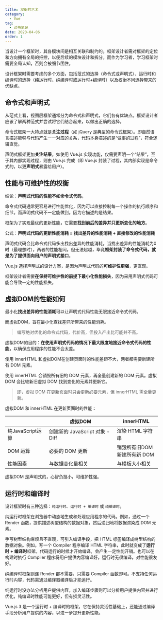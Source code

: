 ```yaml
---
title: 权衡的艺术
category:
  - Vue
tag:
  - 读书笔记
date: 2023-04-06
order: 1
---
```


当设计一个框架时，其各模块间是相互关联和制约的。框架设计者需对框架的定位和方向拥有全局的把控，以便后续的模块设计和拆分。而作为学习者，学习框架时需要全局认知，否则会被细节困住。

设计框架时需要考虑的多个方面，包括范式的选择（命令式或声明式）、运行时和编译时的选择（纯运行时、纯编译时或运行时+编译时）以及权衡不同选择带来的优缺点。

## 命令式和声明式

从范式上看，视图层框架通常分为命令式和声明式，它们各有优缺点。框架设计者应该了解两种范式并尝试将它们结合起来，以做出正确的选择。

命令式框架一大特点就是**关注过程**（如 jQuery 是典型的命令式框架）。即自然语言描述能够与代码产生一一对应的关系，代码本身描述的是“做事的过程”，符合逻辑直觉。

声明式框架更加**关注结果**。如使用 Vue.js 实现功能，仅需要声明一个“结果”，至于其内部实现过程，则由 Vue.js 完成（即 Vue.js 封装了过程，其内部实现是命令式的，以更**声明式**暴露给用户）。

## 性能与可维护性的权衡

结论：**声明式代码的性能不如命令式代码**。

命令式代码通常更容易进行性能优化，因为可以直接控制每一个操作的执行顺序和细节。而声明式代码不一定能做到，因为它描述的是结果。

框架为了实现最优的更新性能，它需要**找到前后的差异并只更新变化的地方**。

公式：**声明式代码的更新性能消耗 = 找出差异的性能消耗 + 直接修改的性能消耗**

声明式代码会比命令式代码多出找出差异的性能消耗，当找出差异的性能消耗为0时（最理想时），两者的性能相同，但无法超越，毕竟**框架封装了命令式代码，就是为了提供面向用户的声明式接口**。

Vue.js 选择声明式的设计方案，是因为声明式代码的**可维护性更强**，更直观。

框架设计者需要**在保持可维护性的前提下最小化性能损失**，因为采用声明式代码可能会导致一定的性能损失。

## 虚拟DOM的性能如何

最小化**找出差异的性能消耗**可以让声明式代码性能无限接近命令式代码。

而虚拟DOM，旨在最小化查找差异所带来的性能消耗。

> 编写绝对优化的命令式代码，代价高，但投入产出比可能并不高。

虚拟DOM的目的：**在使用声明式代码的情况下最大限度地接近命令式代码的性能**，以确保应用程序的性能不会太差。

使用 innerHTML 和虚拟DOM在创建页面时的性能差距不大，两者都需要新建所有 DOM 元素。

使用 innerHTML 会销毁所有旧的 DOM 元素，再全量创建新的 DOM 元素。虚拟 DOM 会比较新旧虚拟 DOM 找到变化的元素并更新它。

> 即，虚拟 DOM 在更新页面时只会更新必要元素，但 innerHTML 需全量更新。

虚拟DOM 和 innerHTML 在更新页面时的性能：

|  | 虚拟DOM | innerHTML |
| --- | --- | --- |
| 纯JavaScript运算 | 创建新的 JavaScript 对象 + Diff | 渲染 HTML 字符串 |
| DOM 运算 | 必要的 DOM 更新 | 销毁所有旧DOM<br/>新建所有新 DOM |
| 性能因素 | 与数据变化量相关 | 与模板大小相关 |

虚拟DOM 是声明式的，心智负担小，可维护性强。

## 运行时和编译时

设计框架时有三种选择：`纯运行时`、`运行时 + 编译时` 或 `纯编译时`。

纯运行时框架在浏览器中动态地生成和处理应用程序的代码。例如，通过一个 Render 函数，提供描述树型结构的数据对象，然后递归地将数据渲染成 DOM 元素。

手写树型结构麻烦且不直观，可引入编译手段，把 HTML 标签编译成树型结构的数据对象。例如，写一个 Compiler 程序编译 HTML 字符串，此时就变成了**运行时 + 编译时**框架。代码运行的时候才开始编译，会产生一定性能开销。也可以在构建时执行 Compiler 程序将用户提供内容编译好，运行时无须编译，对性能很友好。

纯编译时框架则连 Render 都不需要，只需要 Compiler 函数即可。不支持任何运行时内容，代码需通过编译器编译后才能运行。

纯运行时没办法分析用户提供内容，加入编译步骤则可以分析用户提供内容并进行优化，纯编译时性能可能更好，但有损灵活性。

Vue.js 3 是一个运行时 + 编译时的框架，它在保持灵活性基础上，还能通过编译手段分析用户提供的内容，以进一步提升更新性能。

